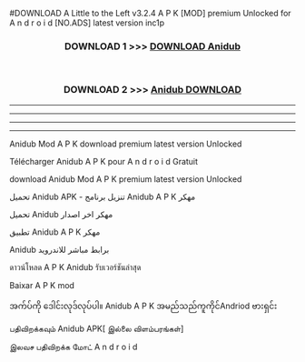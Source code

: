 #DOWNLOAD A Little to the Left v3.2.4 A P K [MOD] premium Unlocked for A n d r o i d [NO.ADS] latest version inc1p 



<div align="center">

<h3>DOWNLOAD 1 >>> <a href="https://getmod1.web.app/?judule=Btd Battles">DOWNLOAD Anidub </a></h3><br>

<h3>DOWNLOAD 2 >>> <a href="https://getmod1.web.app/?judule=Btd Battles">Anidub  DOWNLOAD </a></h3>

</div>


----------------------------------------------------------

----------------------------------------------------------

----------------------------------------------------------

----------------------------------------------------------


Anidub  Mod A P K download premium latest version Unlocked

Télécharger Anidub  A P K pour A n d r o i d Gratuit

download Anidub  Mod A P K premium latest version Unlocked

تحميل Anidub  APK - تنزيل برنامج Anidub  A P K مهكر

تحميل Anidub  مهكر اخر اصدار

تطبيق Anidub  A P K مهكر

Anidub  برابط مباشر للاندرويد

ดาวน์โหลด A P K Anidub  รับเวอร์ชันล่าสุด

Baixar A P K mod

အက်ပ်ကို ဒေါင်းလုဒ်လုပ်ပါ။ Anidub  A P K အမည်သည်ကူကိုင်Andriod ဗားရှင်း

பதிவிறக்கவும் Anidub  APK[ இல்லை விளம்பரங்கள்] 
 
இலவச பதிவிறக்க மோட் A n d r o i d



